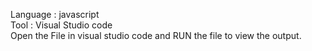 Language : javascript <br>
Tool : Visual Studio code<br>
Open the File in visual studio code and RUN the file to view the output.
